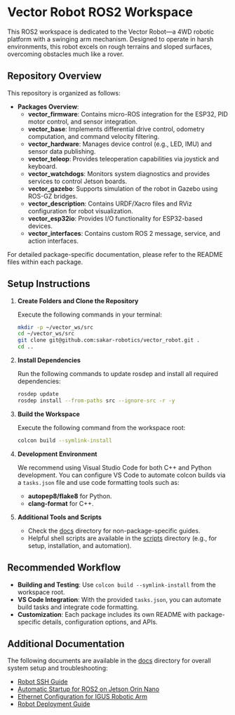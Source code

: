 # Vector Robot ROS2 Workspace

This ROS2 workspace is dedicated to the Vector Robot—a 4WD robotic platform with a swinging arm mechanism. Designed to operate in harsh environments, this robot excels on rough terrains and sloped surfaces, overcoming obstacles much like a rover.

## Repository Overview

This repository is organized as follows:

- **Packages Overview**:
  - **vector_firmware**: Contains micro-ROS integration for the ESP32, PID motor control, and sensor integration.
  - **vector_base**: Implements differential drive control, odometry computation, and command velocity filtering.
  - **vector_hardware**: Manages device control (e.g., LED, IMU) and sensor data publishing.
  - **vector_teleop**: Provides teleoperation capabilities via joystick and keyboard.
  - **vector_watchdogs**: Monitors system diagnostics and provides services to control Jetson boards.
  - **vector_gazebo**: Supports simulation of the robot in Gazebo using ROS-GZ bridges.
  - **vector_description**: Contains URDF/Xacro files and RViz configuration for robot visualization.
  - **vector_esp32io**: Provides I/O functionality for ESP32-based devices.
  - **vector_interfaces**: Contains custom ROS 2 message, service, and action interfaces.

For detailed package-specific documentation, please refer to the README files within each package.

## Setup Instructions

1. **Create Folders and Clone the Repository**  

   Execute the following commands in your terminal:

   ```bash
   mkdir -p ~/vector_ws/src
   cd ~/vector_ws/src
   git clone git@github.com:sakar-robotics/vector_robot.git .
   cd ..
   ```

2. **Install Dependencies**  

   Run the following commands to update rosdep and install all required dependencies:

   ```bash
   rosdep update
   rosdep install --from-paths src --ignore-src -r -y
   ```

3. **Build the Workspace**  

   Execute the following command from the workspace root:

   ```bash
   colcon build --symlink-install
   ```

4. **Development Environment**  

   We recommend using Visual Studio Code for both C++ and Python development. You can configure VS Code to automate colcon builds via a `tasks.json` file and use code formatting tools such as:
   - **autopep8/flake8** for Python.
   - **clang-format** for C++.

5. **Additional Tools and Scripts**  

   - Check the [docs](/docs/) directory for non-package-specific guides.
   - Helpful shell scripts are available in the [scripts](/scripts/) directory (e.g., for setup, installation, and automation).

## Recommended Workflow

- **Building and Testing**: Use `colcon build --symlink-install` from the workspace root.
- **VS Code Integration**: With the provided `tasks.json`, you can automate build tasks and integrate code formatting.
- **Customization**: Each package includes its own README with package-specific details, configuration options, and APIs.

## Additional Documentation

The following documents are available in the [docs](/docs/) directory for overall system setup and troubleshooting:

- [Robot SSH Guide](/docs/robot_ssh.md)
- [Automatic Startup for ROS2 on Jetson Orin Nano](/docs/setup_robot_auto_start.md)
- [Ethernet Configuration for IGUS Robotic Arm](/docs/ethernet_setup.md)
- [Robot Deployment Guide](/docs/code_modification_developer_guide.md)
